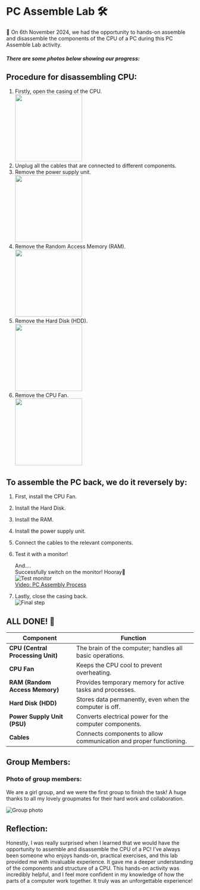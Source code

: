 # PC Assemble Lab 🛠

📆 On 6th November 2024, we had the opportunity to hands-on assemble and disassemble the components of the CPU of a PC during this PC Assemble Lab activity.

##### There are some photos below showing our progress: 

## Procedure for disassembling CPU:
1. Firstly, open the casing of the CPU.  
   <img src="https://github.com/user-attachments/assets/595027ed-f408-4922-999a-5a8a78077084" width="180" /> 
2. Unplug all the cables that are connected to different components.  
3. Remove the power supply unit.  
   <img src="https://github.com/user-attachments/assets/19f53a90-4002-4a96-9cd7-e1496923f9af" width="180" />  
4. Remove the Random Access Memory (RAM).  
   <img src="https://github.com/user-attachments/assets/00bc5ef3-5294-4516-855f-0898c63b8720" width="180" />
5. Remove the Hard Disk (HDD).  
   <img src="https://github.com/user-attachments/assets/175b27f5-1c75-45df-a293-384d59a62a83" width="180" />
6. Remove the CPU Fan.  
   <img src="https://github.com/user-attachments/assets/4d4378c4-5f8b-4e3d-94a3-d8c91399896a" width="180" />

## To assemble the PC back, we do it reversely by:

1. First, install the CPU Fan.
2. Install the Hard Disk.
3. Install the RAM.
4. Install the power supply unit.
5. Connect the cables to the relevant components.
6. Test it with a monitor!
   
   And....  
   Successfully switch on the monitor! Hooray🎉  
   ![Test monitor](path_to_your_image.jpg)  
   [Video: PC Assembly Process](video_url)  
7. Lastly, close the casing back.  
   ![Final step](path_to_your_image.jpg)

## ALL DONE! 🎉

| Component               | Function                                                                                     |
|-------------------------|----------------------------------------------------------------------------------------------|
| **CPU (Central Processing Unit)** | The brain of the computer; handles all basic operations.                                   |
| **CPU Fan**             | Keeps the CPU cool to prevent overheating.                                                   |
| **RAM (Random Access Memory)** | Provides temporary memory for active tasks and processes.                                  |
| **Hard Disk (HDD)**     | Stores data permanently, even when the computer is off.                                       |
| **Power Supply Unit (PSU)** | Converts electrical power for the computer components.                                       |
| **Cables**              | Connects components to allow communication and proper functioning.                          |

## Group Members:
### Photo of group members:
We are a girl group, and we were the first group to finish the task! A huge thanks to all my lovely groupmates for their hard work and collaboration.  

![Group photo](path_to_your_image.jpg)

## Reflection:
Honestly, I was really surprised when I learned that we would have the opportunity to assemble and disassemble the CPU of a PC! I’ve always been someone who enjoys hands-on, practical exercises, and this lab provided me with invaluable experience. It gave me a deeper understanding of the components and structure of a CPU. This hands-on activity was incredibly helpful, and I feel more confident in my knowledge of how the parts of a computer work together. It truly was an unforgettable experience!

